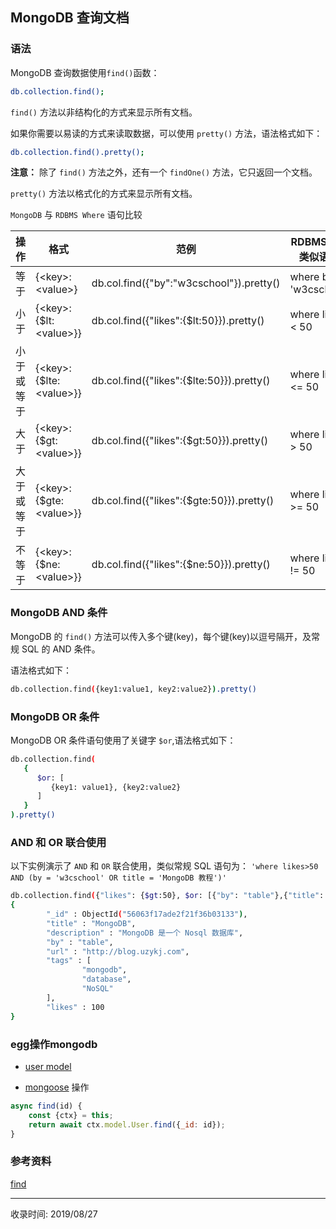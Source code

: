 ## MongoDB 查询文档

### 语法
MongoDB 查询数据使用`find()`函数：
```bash
db.collection.find();
```

`find()` 方法以非结构化的方式来显示所有文档。

如果你需要以易读的方式来读取数据，可以使用 `pretty()` 方法，语法格式如下：
```bash
db.collection.find().pretty();
```
**注意：** 除了 `find()` 方法之外，还有一个 `findOne()` 方法，它只返回一个文档。

`pretty()` 方法以格式化的方式来显示所有文档。

`MongoDB` 与 `RDBMS Where` 语句比较

|操作|格式|范例|RDBMS中的类似语句|
|---|---|---|----------------|
|等于|{\<key>:\<value>}|db.col.find({"by":"w3cschool"}).pretty()|where by = 'w3cschool'|
|小于|{\<key>:{$lt:\<value>}}|db.col.find({"likes":{$lt:50}}).pretty()|where likes \< 50|
|小于或等于|{\<key>:{$lte:\<value>}}|db.col.find({"likes":{$lte:50}}).pretty()|where likes \<= 50|
|大于|{\<key>:{$gt:\<value>}}|db.col.find({"likes":{$gt:50}}).pretty()|where likes > 50|
|大于或等于|{\<key>:{$gte:\<value>}}|db.col.find({"likes":{$gte:50}}).pretty()|where likes >= 50|
|不等于|{\<key>:{$ne:\<value>}}|db.col.find({"likes":{$ne:50}}).pretty()|where likes != 50|

### MongoDB AND 条件
MongoDB 的 `find()` 方法可以传入多个键(key)，每个键(key)以逗号隔开，及常规 SQL 的 AND 条件。

语法格式如下：
```bash
db.collection.find({key1:value1, key2:value2}).pretty()
```

### MongoDB OR 条件
MongoDB OR 条件语句使用了关键字 `$or`,语法格式如下：
```bash
db.collection.find(
   {
      $or: [
	     {key1: value1}, {key2:value2}
      ]
   }
).pretty()
```

### AND 和 OR 联合使用
以下实例演示了 `AND` 和 `OR` 联合使用，类似常规 SQL 语句为： `'where likes>50 AND (by = 'w3cschool' OR title = 'MongoDB 教程')'`
```bash
db.collection.find({"likes": {$gt:50}, $or: [{"by": "table"},{"title": "MongoDB"}]}).pretty()
{
        "_id" : ObjectId("56063f17ade2f21f36b03133"),
        "title" : "MongoDB",
        "description" : "MongoDB 是一个 Nosql 数据库",
        "by" : "table",
        "url" : "http://blog.uzykj.com",
        "tags" : [
                "mongodb",
                "database",
                "NoSQL"
        ],
        "likes" : 100
}
```

### egg操作mongodb
+ [user model](https://github.com/ghostxbh/egg-mongodb-demo/blob/master/app/model/user.js)

+ [mongoose](https://github.com/ghostxbh/egg-mongodb-demo/blob/master/app/service/user.js) 操作

```js
async find(id) {
    const {ctx} = this;
    return await ctx.model.User.find({_id: id});
}
```

### 参考资料
[find](https://www.w3cschool.cn/mongodb/mongodb-query.html)


---
收录时间: 2019/08/27

<Vssue :title="$title" />
